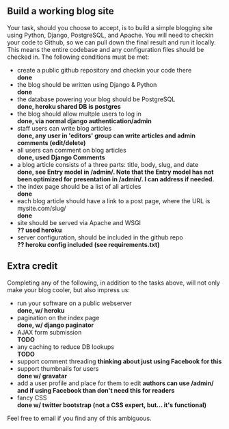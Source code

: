 Build a working blog site
-------------------------

Your task, should you choose to accept, is to build a simple blogging site using Python, Django, PostgreSQL, and Apache. You will need to checkin your code to Github, so we can pull down the final result and run it locally. This means the entire codebase and any configuration files should be checked in. The following conditions must be met:

- create a public github repository and checkin your code there  
**done**
- the blog should be written using Django & Python  
**done**
- the database powering your blog should be PostgreSQL  
**done, heroku shared DB is postgres**
- the blog should allow multple users to log in  
**done, via normal django authentication/admin**
- staff users can write blog articles  
**done, any user in 'editors' group can write articles and admin comments (edit/delete)**
- all users can comment on blog articles  
**done, used Django Comments**
- a blog article consists of a three parts: title, body, slug, and date    
**done, see Entry model in /admin/. Note that the Entry model has not been optimized for presentation in /admin/.  I can address if needed.**
- the index page should be a list of all articles  
**done**
- each blog article should have a link to a post page, where the URL is mysite.com/slug/  
**done**
- site should be served via Apache and WSGI  
**?? used heroku**
- server configuration, should be included in the github repo  
**?? heroku config included (see requirements.txt)**

Extra credit
------------

Completing any of the following, in addition to the tasks above, will not only make your blog cooler, but also impress us:

- run your software on a public webserver  
**done, w/ heroku**
- pagination on the index page  
**done, w/ django paginator**
- AJAX form submission  
**TODO**
- any caching to reduce DB lookups  
**TODO**
- support comment threading
**thinking about just using Facebook for this**
- support thumbnails for users  
**done w/ gravatar**
- add a user profile and place for them to edit
**authors can use /admin/ and if using Facebook than don't need this for readers**
- fancy CSS  
**done w/ twitter bootstrap (not a CSS expert, but... it's functional)**

Feel free to email if you find any of this ambiguous.
